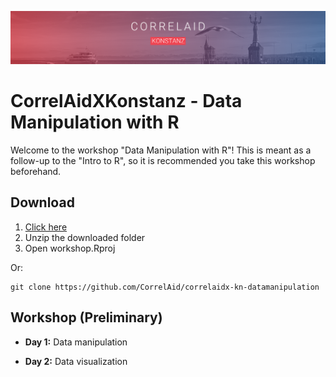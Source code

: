 ![CorrelAid X Konstanz Header](https://github.com/CorrelAid/correlaidx-kn-datamanipulation/blob/main/header.png?raw=true)

# CorrelAidXKonstanz - Data Manipulation with R

Welcome to the workshop "Data Manipulation with R"! This is meant as a follow-up to the "Intro to R", so it is recommended you take this workshop beforehand.

## Download

1. [Click here](https://github.com/CorrelAid/correlaidx-kn-datamanipulation/archive/refs/heads/main.zip)
2. Unzip the downloaded folder
3. Open workshop.Rproj

Or:

```
git clone https://github.com/CorrelAid/correlaidx-kn-datamanipulation 
```

## Workshop (Preliminary)

* **Day 1:** Data manipulation

* **Day 2:** Data visualization
